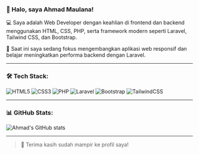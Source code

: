 ### 👋 Halo, saya Ahmad Maulana!

💻 Saya adalah Web Developer dengan keahlian di frontend dan backend menggunakan HTML, CSS, PHP, serta framework modern seperti Laravel, Tailwind CSS, dan Bootstrap.

🌱 Saat ini saya sedang fokus mengembangkan aplikasi web responsif dan belajar meningkatkan performa backend dengan Laravel.



---

### 🛠️ Tech Stack:
![HTML5](https://img.shields.io/badge/-HTML5-E34F26?style=flat&logo=html5&logoColor=fff)
![CSS3](https://img.shields.io/badge/-CSS3-1572B6?style=flat&logo=css3)
![PHP](https://img.shields.io/badge/-PHP-777BB4?style=flat&logo=php)
![Laravel](https://img.shields.io/badge/-Laravel-FF2D20?style=flat&logo=laravel)
![Bootstrap](https://img.shields.io/badge/-Bootstrap-563D7C?style=flat&logo=bootstrap)
![TailwindCSS](https://img.shields.io/badge/-TailwindCSS-38B2AC?style=flat&logo=tailwind-css)

---

### 📊 GitHub Stats:
![Ahmad's GitHub stats](https://github-readme-stats.vercel.app/api?username=AhmadMaulana220511138&show_icons=true&theme=tokyonight)

---

> 🚀 Terima kasih sudah mampir ke profil saya!
